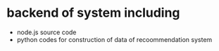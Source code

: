 # backend of system including
* node.js source code
* python codes for construction of data of recoommendation system